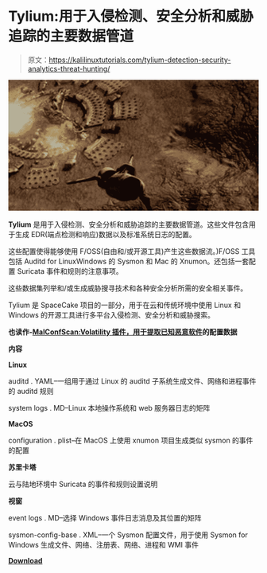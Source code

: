 # Tylium:用于入侵检测、安全分析和威胁追踪的主要数据管道

> 原文：<https://kalilinuxtutorials.com/tylium-detection-security-analytics-threat-hunting/>

[![Tylium : Primary Data Pipelines For Intrusion Detection, Security Analytics & Threat Hunting](img/ea06d8960de8ab1979a579f5e58f192a.png "Tylium : Primary Data Pipelines For Intrusion Detection, Security Analytics & Threat Hunting")](https://1.bp.blogspot.com/-2pgxWdL8eLI/XaVQjZ_P8MI/AAAAAAAAC7Q/Vs7Kb62WxyoyJKz2Am1wu_N_fQ0Xpuh2gCLcBGAsYHQ/s1600/300px-HandofGod.png)

**Tylium** 是用于入侵检测、安全分析和威胁追踪的主要数据管道。这些文件包含用于生成 EDR(端点检测和响应)数据以及标准系统日志的配置。

这些配置使得能够使用 F/OSS(自由和/或开源工具)产生这些数据流。)F/OSS 工具包括 Auditd for LinuxWindows 的 Sysmon 和 Mac 的 Xnumon。还包括一套配置 Suricata 事件和规则的注意事项。

这些数据集列举和/或生成威胁搜寻技术和各种安全分析所需的安全相关事件。

Tylium 是 SpaceCake 项目的一部分，用于在云和传统环境中使用 Linux 和 Windows 的开源工具进行多平台入侵检测、安全分析和威胁搜索。

**也读作-[MalConfScan:Volatility 插件，用于提取已知恶意软件](https://kalilinuxtutorials.com/malconfscan-extracts-configuration-data-malware/)的配置数据**

**内容**

**Linux**

auditd . YAML–一组用于通过 Linux 的 auditd 子系统生成文件、网络和进程事件的 auditd 规则

system logs . MD–Linux 本地操作系统和 web 服务器日志的矩阵

**MacOS**

configuration . plist–在 MacOS 上使用 xnumon 项目生成类似 sysmon 的事件的配置

**苏里卡塔**

云与陆地环境中 Suricata 的事件和规则设置说明

**视窗**

event logs . MD–选择 Windows 事件日志消息及其位置的矩阵

sysmon-config-base . XML–一个 Sysmon 配置文件，用于使用 Sysmon for Windows 生成文件、网络、注册表、网络、进程和 WMI 事件

[**Download**](https://github.com/randomuserid/Tylium)